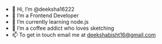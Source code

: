 - 👋 Hi, I’m @deeksha16222
- 👀 I’m a Frontend Developer
- 🌱 I’m currently learning node.js
- 💞️ I’m a coffee addict who loves sketching
- 📫 To get in touch email me at deekshabisht16@gmail.com

<!---
deeksha16222/deeksha16222 is a ✨ special ✨ repository because its `README.md` (this file) appears on your GitHub profile.
You can click the Preview link to take a look at your changes.
--->
